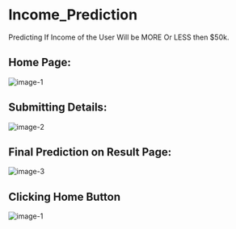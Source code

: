 # Income_Prediction
Predicting If Income of the User Will be MORE Or LESS then $50k.

## Home Page:

![image-1](https://user-images.githubusercontent.com/78957536/109656066-0684c580-7b8a-11eb-9c8b-ade17b90b63d.png)

## Submitting Details:

![image-2](https://user-images.githubusercontent.com/78957536/109656196-2caa6580-7b8a-11eb-9faf-e5744c982077.png)

## Final Prediction on Result Page:

![image-3](https://user-images.githubusercontent.com/78957536/109656602-9aef2800-7b8a-11eb-86ed-88aa3abc5101.png)

## Clicking Home Button 

![image-1](https://user-images.githubusercontent.com/78957536/109656066-0684c580-7b8a-11eb-9c8b-ade17b90b63d.png)

